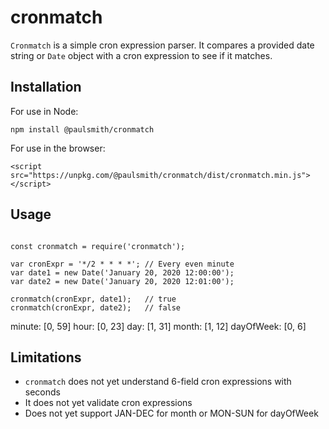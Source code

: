 # cronmatch

`Cronmatch` is a simple cron expression parser. It compares a provided date string or `Date` object with a cron expression to see if it matches.

## Installation

For use in Node:
```
npm install @paulsmith/cronmatch
```

For use in the browser:
```
<script src="https://unpkg.com/@paulsmith/cronmatch/dist/cronmatch.min.js"></script>
```

## Usage

```

const cronmatch = require('cronmatch');

var cronExpr = '*/2 * * * *'; // Every even minute
var date1 = new Date('January 20, 2020 12:00:00');
var date2 = new Date('January 20, 2020 12:01:00');

cronmatch(cronExpr, date1);   // true
cronmatch(cronExpr, date2);   // false

```

minute: [0, 59]
hour: [0, 23]
day: [1, 31]
month: [1, 12]
dayOfWeek: [0, 6]



## Limitations

* `cronmatch` does not yet understand 6-field cron expressions with seconds
* It does not yet validate cron expressions
* Does not yet support JAN-DEC for month or MON-SUN for dayOfWeek